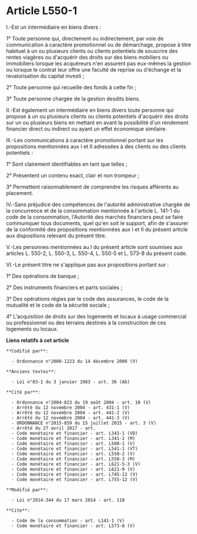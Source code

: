 # Article L550-1

I.-Est un intermédiaire en biens divers : 

1° Toute personne qui, directement ou indirectement, par voie de communication à caractère promotionnel ou de démarchage,
propose à titre habituel à un ou plusieurs clients ou clients potentiels de souscrire des rentes viagères ou d'acquérir des
droits sur des biens mobiliers ou immobiliers lorsque les acquéreurs n'en assurent pas eux-mêmes la gestion ou lorsque le
contrat leur offre une faculté de reprise ou d'échange et la revalorisation du capital investi ; 

2° Toute personne qui recueille des fonds à cette fin ; 

3° Toute personne chargée de la gestion desdits biens. 

II.-Est également un intermédiaire en biens divers toute personne qui propose à un ou plusieurs clients ou clients potentiels
d'acquérir des droits sur un ou plusieurs biens en mettant en avant la possibilité d'un rendement financier direct ou
indirect ou ayant un effet économique similaire. 

III.-Les communications à caractère promotionnel portant sur les propositions mentionnées aux I et II adressées à des clients
ou des clients potentiels : 

1° Sont clairement identifiables en tant que telles ; 

2° Présentent un contenu exact, clair et non trompeur ; 

3° Permettent raisonnablement de comprendre les risques afférents au placement. 

IV.-Sans préjudice des compétences de l'autorité administrative chargée de la concurrence et de la consommation mentionnée à
l'article L. 141-1 du code de la consommation, l'Autorité des marchés financiers peut se faire communiquer tous documents,
quel qu'en soit le support, afin de s'assurer de la conformité des propositions mentionnées aux I et II du présent article
aux dispositions relevant du présent titre. 

V.-Les personnes mentionnées au I du présent article sont soumises aux articles L. 550-2, L. 550-3, L. 550-4, L. 550-5 et L.
573-8 du présent code. 

VI.-Le présent titre ne s'applique pas aux propositions portant sur : 

1° Des opérations de banque ; 

2° Des instruments financiers et parts sociales ; 

3° Des opérations régies par le code des assurances, le code de la mutualité et le code de la sécurité sociale ; 

4° L'acquisition de droits sur des logements et locaux à usage commercial ou professionnel ou des terrains destinés à la
construction de ces logements ou locaux.

**Liens relatifs à cet article**

	**Codifié par**:

	  - Ordonnance n°2000-1223 du 14 décembre 2000 (V)

	**Anciens textes**:

	  - Loi n°83-1 du 3 janvier 1983 - art. 36 (Ab)

	**Cité par**:

	  - Ordonnance n°2004-823 du 19 août 2004 - art. 10 (V)
	  - Arrêté du 12 novembre 2004 - art. 431-1 (V)
	  - Arrêté du 12 novembre 2004 - art. 441-2 (V)
	  - Arrêté du 12 novembre 2004 - art. 441-3 (V)
	  - ORDONNANCE n°2015-859 du 15 juillet 2015 - art. 3 (V)
	  - Arrêté du 27 avril 2017 - art.
	  - Code monétaire et financier - art. L341-1 (VD)
	  - Code monétaire et financier - art. L341-2 (M)
	  - Code monétaire et financier - art. L500-1 (V)
	  - Code monétaire et financier - art. L541-1 (VT)
	  - Code monétaire et financier - art. L550-2 (V)
	  - Code monétaire et financier - art. L550-3 (M)
	  - Code monétaire et financier - art. L621-5-3 (V)
	  - Code monétaire et financier - art. L621-9 (V)
	  - Code monétaire et financier - art. L745-12 (V)
	  - Code monétaire et financier - art. L755-12 (V)

	**Modifié par**:

	  - Loi n°2014-344 du 17 mars 2014 - art. 110

	**Cite**:

	  - Code de la consommation - art. L141-1 (V)
	  - Code monétaire et financier - art. L573-8 (V)
